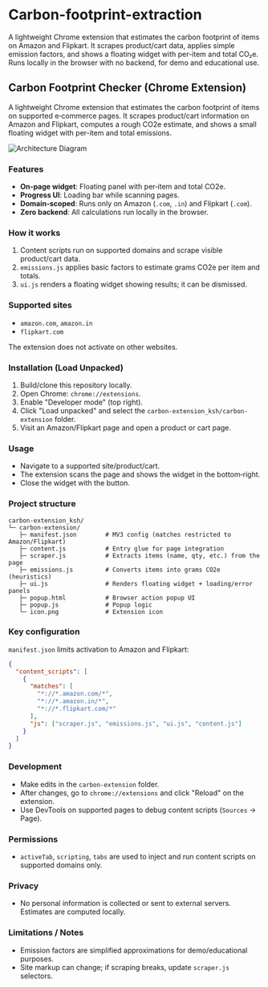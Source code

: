 # Carbon-footprint-extraction
A lightweight Chrome extension that estimates the carbon footprint of items on Amazon and Flipkart. It scrapes product/cart data, applies simple emission factors, and shows a floating widget with per-item and total CO₂e. Runs locally in the browser with no backend, for demo and educational use.

## Carbon Footprint Checker (Chrome Extension)

A lightweight Chrome extension that estimates the carbon footprint of items on supported e‑commerce pages. It scrapes product/cart information on Amazon and Flipkart, computes a rough CO2e estimate, and shows a small floating widget with per-item and total emissions.

![Architecture Diagram](https://github.com/user-attachments/assets/177668a5-db47-450f-a0eb-3910468651fe)

### Features
- **On‑page widget**: Floating panel with per‑item and total CO2e.
- **Progress UI**: Loading bar while scanning pages.
- **Domain‑scoped**: Runs only on Amazon (`.com`, `.in`) and Flipkart (`.com`).
- **Zero backend**: All calculations run locally in the browser.

### How it works
1. Content scripts run on supported domains and scrape visible product/cart data.
2. `emissions.js` applies basic factors to estimate grams CO2e per item and totals.
3. `ui.js` renders a floating widget showing results; it can be dismissed.

### Supported sites
- `amazon.com`, `amazon.in`
- `flipkart.com`

The extension does not activate on other websites.

### Installation (Load Unpacked)
1. Build/clone this repository locally.
2. Open Chrome: `chrome://extensions`.
3. Enable "Developer mode" (top right).
4. Click "Load unpacked" and select the `carbon-extension_ksh/carbon-extension` folder.
5. Visit an Amazon/Flipkart page and open a product or cart page.

### Usage
- Navigate to a supported site/product/cart.
- The extension scans the page and shows the widget in the bottom‑right.
- Close the widget with the button.

### Project structure
```text
carbon-extension_ksh/
└─ carbon-extension/
   ├─ manifest.json        # MV3 config (matches restricted to Amazon/Flipkart)
   ├─ content.js           # Entry glue for page integration
   ├─ scraper.js           # Extracts items (name, qty, etc.) from the page
   ├─ emissions.js         # Converts items into grams CO2e (heuristics)
   ├─ ui.js                # Renders floating widget + loading/error panels
   ├─ popup.html           # Browser action popup UI
   ├─ popup.js             # Popup logic
   └─ icon.png             # Extension icon
```

### Key configuration
`manifest.json` limits activation to Amazon and Flipkart:
```json
{
  "content_scripts": [
    {
      "matches": [
        "*://*.amazon.com/*",
        "*://*.amazon.in/*",
        "*://*.flipkart.com/*"
      ],
      "js": ["scraper.js", "emissions.js", "ui.js", "content.js"]
    }
  ]
}
```

### Development
- Make edits in the `carbon-extension` folder.
- After changes, go to `chrome://extensions` and click "Reload" on the extension.
- Use DevTools on supported pages to debug content scripts (`Sources` → Page).

### Permissions
- `activeTab`, `scripting`, `tabs` are used to inject and run content scripts on supported domains only.

### Privacy
- No personal information is collected or sent to external servers. Estimates are computed locally.

### Limitations / Notes
- Emission factors are simplified approximations for demo/educational purposes.
- Site markup can change; if scraping breaks, update `scraper.js` selectors.




